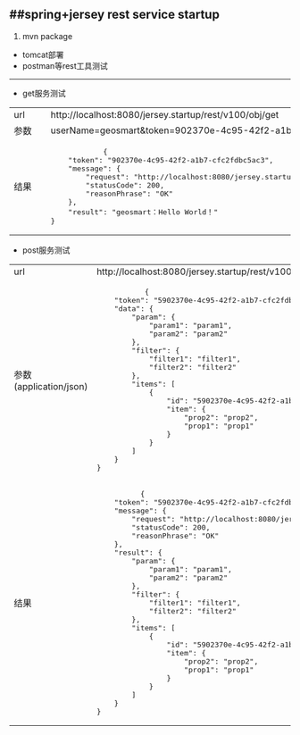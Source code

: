 ##spring+jersey rest service startup
---
1. mvn package
+ tomcat部署
+ postman等rest工具测试
---
* get服务测试
<table>  
    <tr>
        <td style="min-width:50px">url</td>
        <td>http://localhost:8080/jersey.startup/rest/v100/obj/get</td>
    </tr>
    <tr>
        <td>参数</td>
        <td>userName=geosmart&token=902370e-4c95-42f2-a1b7-cfc2fdbc5ac3</td>
    </tr>
    <tr>
        <td>结果</td>
        <td><pre>
            {
    "token": "902370e-4c95-42f2-a1b7-cfc2fdbc5ac3",
    "message": {
        "request": "http://localhost:8080/jersey.startup/rest/v100/obj/get?userName=geosmart&token=902370e-4c95-42f2-a1b7-cfc2fdbc5ac3",
        "statusCode": 200,
        "reasonPhrase": "OK"
    },
    "result": "geosmart：Hello World！"
}
</pre>
</td>
    </tr>
</table> 


* post服务测试
<table>  
    <tr>
        <td style="min-width:50px">url</td>
        <td>http://localhost:8080/jersey.startup/rest/v100/obj/post</td>
    </tr>
    <tr>
        <td>参数<br/>(application/json)</td>
        <td><pre>
           {
    "token": "5902370e-4c95-42f2-a1b7-cfc2fdbc5ac3",
    "data": {
        "param": {
            "param1": "param1",
            "param2": "param2"
        },
        "filter": {
            "filter1": "filter1",
            "filter2": "filter2"
        },
        "items": [
            {
                "id": "5902370e-4c95-42f2-a1b7-cfc2fdbc5ac3",
                "item": {
                    "prop2": "prop2",
                    "prop1": "prop1"
                }
            }
        ]
    }
}
</pre></td>
    </tr>
    <tr>
        <td>结果</td>
        <td><pre>
          {
    "token": "5902370e-4c95-42f2-a1b7-cfc2fdbc5ac3",
    "message": {
        "request": "http://localhost:8080/jersey.startup/rest/v100/obj/post",
        "statusCode": 200,
        "reasonPhrase": "OK"
    },
    "result": {
        "param": {
            "param1": "param1",
            "param2": "param2"
        },
        "filter": {
            "filter1": "filter1",
            "filter2": "filter2"
        },
        "items": [
            {
                "id": "5902370e-4c95-42f2-a1b7-cfc2fdbc5ac3",
                "item": {
                    "prop2": "prop2",
                    "prop1": "prop1"
                }
            }
        ]
    }
}
</pre>
</td>
    </tr>
</table>  